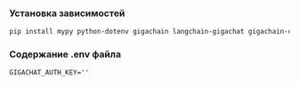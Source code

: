 
### Установка зависимостей
```bash
pip install mypy python-dotenv gigachain langchain-gigachat gigachain-community duckduckgo-search
```

### Содержание .env файла
```
GIGACHAT_AUTH_KEY=''
```

